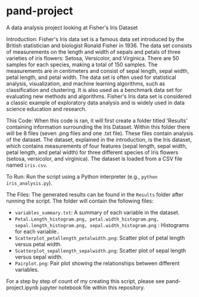 # pand-project

A data analysis project looking at Fisher's Iris Dataset

Introduction: 
Fisher's Iris data set is a famous data set introduced by the British statistician and biologist Ronald Fisher in 1936. The data set consists of measurements on the length and width of sepals and petals of three varieties of iris flowers: Setosa, Versicolor, and Virginica.
There are 50 samples for each species, making a total of 150 samples. The measurements are in centimeters and consist of sepal length, sepal width, petal length, and petal width.
The data set is often used for statistical analysis, visualization, and machine learning algorithms, such as classification and clustering. It is also used as a benchmark data set for evaluating new methods and algorithms. Fisher's Iris data set is considered a classic example of exploratory data analysis and is widely used in data science education and research.

This Code:
When this code is ran, it will first create a folder titled 'Results' containing information surrounding the Iris Dataset. Within this folder there will be 8 files (seven .png files and one .txt file). These files contain analysis of the dataset. The dataset, explained in the introduction, is the Iris dataset, which contains measurements of four features (sepal length, sepal width, petal length, and petal width) for three different species of Iris flowers (setosa, versicolor, and virginica). The dataset is loaded from a CSV file named `iris.csv`.

To Run:
Run the script using a Python interpreter (e.g., `python iris_analysis.py`).

The Files:
The generated results can be found in the `Results` folder after running the script. The folder will contain the following files:
- `variables_summary.txt`: A summary of each variable in the dataset.
- `Petal.Length_histogram.png, petal.width_histogram.png, sepal.length_histogram.png, sepal.width_histogram.png` : Histograms for each variable..
- `Scatterplot_petallength_petalwidth.png`: Scatter plot of petal length versus petal width.
- `Scatterplot_sepallength_sepalwidth.png`: Scatter plot of sepal length versus sepal width.
- `Pairplot.png`: Pair plot showing the relationships between different variables.

For a step by step of count of my creating this script, please see pand-project.ipynb jupyter notebook file within this repository. 